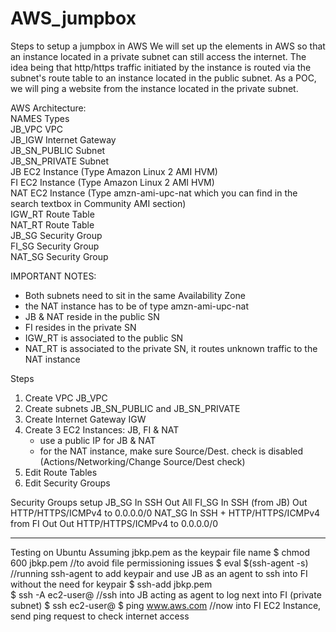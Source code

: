 # AWS_jumpbox
Steps to setup a jumpbox in AWS
We will set up the elements in AWS so that an instance located in a private subnet can still access the internet.
The idea being that http/https traffic initiated by the instance is routed via the subnet's route table
to an instance located in the public subnet.
As a POC, we will ping a website from the instance located in the private subnet.


AWS Architecture:  
NAMES         Types  
JB_VPC        VPC  
JB_IGW        Internet Gateway  
JB_SN_PUBLIC  Subnet  
JB_SN_PRIVATE Subnet  
JB            EC2 Instance (Type Amazon Linux 2 AMI HVM)  
FI            EC2 Instance (Type Amazon Linux 2 AMI HVM)  
NAT           EC2 Instance (Type amzn-ami-upc-nat which you can find in the search textbox in Community AMI section)  
IGW_RT        Route Table  
NAT_RT        Route Table  
JB_SG         Security Group  
FI_SG         Security Group  
NAT_SG        Security Group  


IMPORTANT NOTES:  
* Both subnets need to sit in the same Availability Zone
* the NAT instance has to be of type amzn-ami-upc-nat
* JB & NAT reside in the public SN
* FI resides in the private SN
* IGW_RT is associated to the public SN
* NAT_RT is associated to the private SN, it routes unknown traffic to the NAT instance

Steps
1) Create VPC JB_VPC
2) Create subnets JB_SN_PUBLIC and JB_SN_PRIVATE
3) Create Internet Gateway IGW
4) Create 3 EC2 Instances: JB, FI & NAT
      * use a public IP for JB & NAT
      * for the NAT instance, make sure Source/Dest. check is disabled (Actions/Networking/Change Source/Dest check)
5) Edit Route Tables
6) Edit Security Groups

Security Groups setup
JB_SG   In  SSH
        Out All
FI_SG   In  SSH (from JB)
        Out HTTP/HTTPS/ICMPv4 to 0.0.0.0/0
NAT_SG  In  SSH + HTTP/HTTPS/ICMPv4 from FI
        Out Out HTTP/HTTPS/ICMPv4 to 0.0.0.0/0

----------------------------------------------------
Testing on Ubuntu
Assuming jbkp.pem as the keypair file name
$ chmod 600 jbkp.pem        //to avoid file permissioning issues
$ eval $(ssh-agent -s)      //running ssh-agent to add keypair and use JB as an agent to ssh into FI without the need for keypair
$ ssh-add jbkp.pem          
$ ssh -A ec2-user@<JB Public IP>      //ssh into JB acting as agent to log next into FI (private subnet)
$ ssh ec2-user@<FI Private IP>
$ ping www.aws.com                    //now into FI EC2 Instance, send ping request to check internet access

